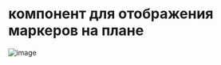 # компонент для отображения маркеров на плане

![image](https://user-images.githubusercontent.com/63742797/212348104-2cb72299-4e6c-49d3-bec8-b3112c29b030.png)
